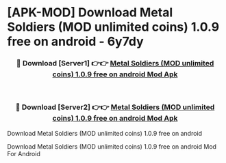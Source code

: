 # [APK-MOD] Download Metal Soldiers (MOD unlimited coins) 1.0.9 free on android - 6y7dy


<div align="center">
<h3>🔴 Download [Server1] 👉👉 <a href="https://apk-comot.site?title=Metal_Soldiers_(MOD_unlimited_coins)_1.0.9_free_on_android">Metal Soldiers (MOD unlimited coins) 1.0.9 free on android Mod Apk</a></h3><br>
<h3>🔴 Download [Server2] 👉👉 <a href="https://apk-comot.site?title=Metal_Soldiers_(MOD_unlimited_coins)_1.0.9_free_on_android">Metal Soldiers (MOD unlimited coins) 1.0.9 free on android Mod Apk</a></h3>
</div>



Download Metal Soldiers (MOD unlimited coins) 1.0.9 free on android 

Download Metal Soldiers (MOD unlimited coins) 1.0.9 free on android Mod For Android